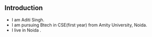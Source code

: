 ## Introduction

- I am Aditi Singh.
- I am pursuing Btech in CSE(first year) from Amity University, Noida.
- I live in Noida . 
